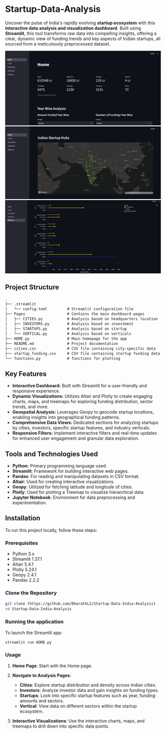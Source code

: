 #  Startup-Data-Analysis

Uncover the pulse of India's rapidly evolving **startup ecosystem** with this **interactive data analysis and visualization dashboard**. Built using **Streamlit**, this tool transforms raw data into compelling insights, offering a clear, dynamic view of funding trends and key aspects of Indian startups, all sourced from a meticulously preprocessed dataset.

![Home Page Screenshot](https://github.com/BharathL2/Startup-Data-India-Analysis/blob/main/samples/HOME.png) 
![Geospatial Analysis](https://github.com/BharathL2/Startup-Data-India-Analysis/blob/main/samples/Map.png) 
![Lollipop Chart Example](https://github.com/BharathL2/Startup-Data-India-Analysis/blob/main/samples/Lollipop.png)


## Project Structure
```plaintext
.
├── .streamlit
│   └── config.toml         # Streamlit configuration file
├── Pages                   # Contains the main dashboard pages
│   ├── CITIES.py           # Analysis based on headquarters location
│   ├── INVESTORS.py        # Analysis based on investment
│   ├── STARTUPS.py         # Analysis based on startup
│   └── VERTICAL.py         # Analysis based on verticals
├── HOME.py                 # Main homepage for the app
├── README.md               # Project documentation
├── cities.csv              # CSV file containing city-specific data
├── startup_funding.csv     # CSV file containing startup funding data
└── functions.py            # functions for plotting
```
## Key Features

* **Interactive Dashboard:** Built with Streamlit for a user-friendly and responsive experience.
* **Dynamic Visualizations:** Utilizes Altair and Plotly to create engaging charts, maps, and treemaps for exploring funding distribution, sector trends, and more.
* **Geospatial Analysis:** Leverages Geopy to geocode startup locations, enabling insights into geographical funding patterns.
* **Comprehensive Data Views:** Dedicated sections for analyzing startups by cities, investors, specific startup features, and industry verticals.
* **Responsive Filters:** Implement interactive filters and real-time updates for enhanced user engagement and granular data exploration.
## Tools and Technologies Used

- **Python**: Primary programming language used.
- **Streamlit**: Framework for building interactive web pages.
- **Pandas**: For reading and manipulating datasets in CSV format.
- **Altair**: Used for creating interactive visualizations.
- **Geopy**: Utilized for fetching latitude and longitude of cities.
- **Plotly**: Used for plotting a Treemap to visualize hierarchical data.
- **Jupyter Notebook**: Environment for data preprocessing and experimentation.

## Installation

To run this project locally, follow these steps:

### Prerequisites

- Python 3.x
- Streamlit 1.37.1
- Altair 5.4.1
- Plotly 5.24.1
- Geopy 2.4.1
- Pandas 2.2.2

### Clone the Repository
```bash
git clone (https://github.com/BharathL2/Startup-Data-India-Analysis)
cd Startup-Data-India-Analysis
```

### Running the application

To launch the Streamlit app:
 ```bash
 streamlit run HOME.py
 ```

### Usage

1. **Home Page**: Start with the Home page.

2. **Navigate to Analysis Pages**:
   - **Cities**: Explore startup distribution and density across Indian cities.
   - **Investors**: Analyze investor data and gain insights on funding types.
   - **Startups**: Look into specific startup features such as year, funding amounts and sectors.
   - **Vertical**: View data on different sectors within the startup ecosystem.

3. **Interactive Visualizations**: Use the interactive charts, maps, and treemaps to drill down into specific data points.

